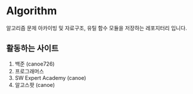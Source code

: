# Algorithm

알고리즘 문제 아카이빙 및 자료구조, 유틸 함수 모듈을 저장하는 레포지터리 입니다.

## 활동하는 사이트

1. 백준 (canoe726)
2. 프로그래머스
3. SW Expert Academy (canoe)
4. 알고스팟 (canoe)
